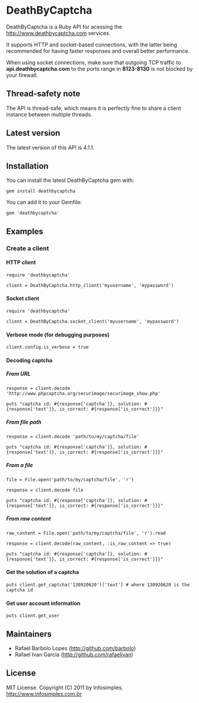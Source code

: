 DeathByCaptcha
==============

DeathByCaptcha is a Ruby API for acessing the http://www.deathbycaptcha.com services.

It supports HTTP and socket-based connections, with the latter being recommended for having faster responses and overall better performance.

When using socket connections, make sure that outgoing TCP traffic to <b>api.deathbycaptcha.com</b> to the ports range in <b>8123-8130</b> is not blocked by your firewall.

Thread-safety note
------------------

The API is thread-safe, which means it is perfectly fine to share a client instance between multiple threads.

Latest version
--------------

The latest version of this API is 4.1.1.

Installation
------------

You can install the latest DeathByCaptcha gem with:

	gem install deathbycaptcha

You can add it to your Gemfile:

	gem 'deathbycaptcha'

Examples
--------

### Create a client

#### HTTP client

	require 'deathbycaptcha'

	client = DeathByCaptcha.http_client('myusername', 'mypassword')
	
#### Socket client

	require 'deathbycaptcha'

	client = DeathByCaptcha.socket_client('myusername', 'mypassword')
	
#### Verbose mode (for debugging purposes)

	client.config.is_verbose = true
	
#### Decoding captcha

##### From URL
	
	response = client.decode 'http://www.phpcaptcha.org/securimage/securimage_show.php'
	
	puts "captcha id: #{response['captcha']}, solution: #{response['text']}, is_correct: #{response['is_correct']}}"

##### From file path

	response = client.decode 'path/to/my/captcha/file'

	puts "captcha id: #{response['captcha']}, solution: #{response['text']}, is_correct: #{response['is_correct']}}"
	
##### From a file

	file = File.open('path/to/my/captcha/file', 'r')

	response = client.decode file

	puts "captcha id: #{response['captcha']}, solution: #{response['text']}, is_correct: #{response['is_correct']}}"
	
##### From raw content

	raw_content = File.open('path/to/my/captcha/file', 'r').read

	response = client.decode(raw_content, :is_raw_content => true)

	puts "captcha id: #{response['captcha']}, solution: #{response['text']}, is_correct: #{response['is_correct']}}"

#### Get the solution of a captcha
	
	puts client.get_captcha('130920620')['text'] # where 130920620 is the captcha id
	
#### Get user account information

	puts client.get_user

Maintainers
-----------

* Rafael Barbolo Lopes (http://github.com/barbolo)
* Rafael Ivan Garcia (http://github.com/rafaelivan)

License
-------

MIT License. Copyright (C) 2011 by Infosimples. http://www.infosimples.com.br